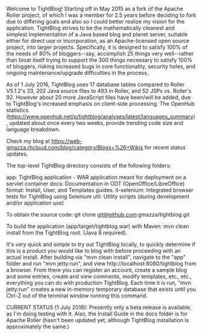 Welcome to TightBlog! Starting off in May 2015 as a fork of the Apache Roller project, of which I was a member for 2.5 years before deciding to fork due to differing goals and also so I could better realize my vision for the application.  TightBlog strives to be the mathematically cleanest and simplest implementation of a Java based blog and planet server, suitable either for direct use or incorporation, as an Apache-licensed open source project, into larger projects.  Specifically, it is designed to satisfy 100% of the needs of 80% of bloggers--say, accomplish 25 things very well--rather than bloat itself trying to support the 300 things necessary to satisfy 100% of bloggers, risking increased bugs in core functionality, security holes, and ongoing maintenance/upgrade difficulties in the process.

As of 1 July 2016, TightBlog uses 17 database tables compared to Roller V5.1.2's 33, 202 Java source files to 493 in Roller, and 52 JSPs vs. Roller's 92.  However about 20 more JavaScript files have been/will be added, due to TightBlog's increased emphasis on client-side processing.  The OpenHub statistics (https://www.openhub.net/p/tightblog/analyses/latest/languages_summary), updated about once every two weeks, provide trending code size and language breakdown.

Check my blog at https://web-gmazza.rhcloud.com/blog/category/Blogs+%26+Wikis for recent status updates.

The top-level TightBlog directory consists of the following folders:

  app:                    TightBlog application - WAR application meant for deployment on a servlet container
  docs:                   Documentation in ODT (OpenOffice/LibreOffice) format: Install, User, and Templates guides.
  it-selenium:            Integrated browser tests for TightBlog using Selenium
  util:                   Utility scripts (during development and/or application use)

To obtain the source code:
  git clone git@github.com:gmazza/tightblog.git

To build the application (app/target/tightblog.war) with Maven:
  mvn clean install from the TightBlog root.  (Java 8 required).

It's *very* quick and simple to try out TightBlog locally, to quickly determine if this is a product you would like to blog with before proceeding with an actual install.  After building via "mvn clean install", navigate to the "app" folder and run "mvn jetty:run", and view http://localhost:8080/tightblog from a browser.  From there you can register an account, create a sample blog and some entries, create and view comments, modify templates, etc., etc., everything you can do with production TightBlog.  Each time it is run, "mvn jetty:run" creates a new in-memory temporary database that exists until you Ctrl-Z out of the terminal window running this command.

CURRENT STATUS (1 July 2016): Presently only a beta release is available, as I'm doing testing with it.  Also, the Install Guide in the docs folder is for Apache Roller (hasn't been updated yet, although TightBlog installation is approximately the same.)

